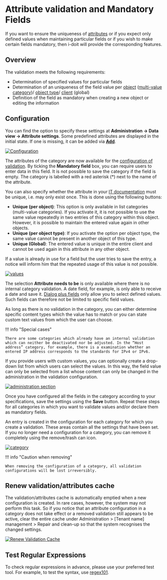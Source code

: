 # Attribute validation and Mandatory Fields

If you want to ensure the uniqueness of [attributes](../glossary.md) or if you expect only defined values when maintaining particular fields or if you wish to make certain fields mandatory, then i-doit will provide the corresponding features.

## Overview

The validation meets the following requirements:

*   Determination of specified values for particular fields
*   Determination of an uniqueness of the field value per [object](../glossary.md) ([multi-value category](../basics/structure-of-the-it-documentation.md))/ [object type](../basics/structure-of-the-it-documentation.md)/ [client](../glossary.md) (global)
*   Definition of the field as mandatory when creating a new object or editing the information

## Configuration

You can find the option to specify these settings at **Administration → Data view → Attribute settings**. Some predefined attributes are displayed in the initial state. If one is missing, it can be added via [**Add**](../system-administration/administration/data-view/attribute-settings.md).

[![Configuration](../assets/images/en/efficient-documentation/attribute-validation-and-mandatory-fields/vup-1.png)](../assets/images/en/efficient-documentation/attribute-validation-and-mandatory-fields/vup-1.png)

The attributes of the category are now available for the [configuration of validation](../system-administration/administration/data-view/attribute-settings.md#usage). By ticking the **Mandatory field** box, you can require users to enter data in this field. It is not possible to save the category if the field is empty. The category is labelled with a red asterisk (\*) next to the name of the attribute.

You can also specify whether the attribute in your [IT documentation](../basics/structure-of-the-it-documentation.md) must be unique, i.e. may only exist once. This is done using the following buttons:

*   **Unique (per object)**: This option is only available in list categories (multi-value categories). If you activate it, it is not possible to use the same value repeatedly in two entries of this category within this object. However, it is possible to maintain the entered value again in other objects.
*   **Unique (per object type)**: If you activate the option per object type, the same value cannot be present in another object of this type.
*   **Unique (Global)**: The entered value is unique in the entire client and cannot be used again in this attribute in any other object.

If a value is already in use for a field but the user tries to save the entry, a notice will inform him that the repeated usage of this value is not possible.

[![values](../assets/images/en/efficient-documentation/attribute-validation-and-mandatory-fields/vup-2.png)](../assets/images/en/efficient-documentation/attribute-validation-and-mandatory-fields/vup-2.png)

The selection **Attribute needs to be** is only available where there is no internal category validation. A date field, for example, is only able to receive a date and save it. [Dialog plus fields](../basics/attribute-fields.md#dialog-plus-field-extended-drop-down) only allow you to select defined values. Such fields can therefore not be limited to specific field values.

As long as there is no validation in the category, you can either determine specific content types which the value has to match or you can state custom text values from which the user can choose.

!!! info "Special cases"

    There are some categories which already have an internal validation which can neither be deactivated nor be adjusted. In the “Host address” category, for example, there is a examination whether an entered IP address corresponds to the standards for IPv4 or IPv6.

If you provide users with custom values, you can optionally create a drop-down list from which users can select the values. In this way, the field value can only be selected from a list whose content can only be changed in the administration in the validation configuration.

[![administration section](../assets/images/en/efficient-documentation/attribute-validation-and-mandatory-fields/vup-3.png)](../assets/images/en/efficient-documentation/attribute-validation-and-mandatory-fields/vup-3.png)

Once you have configured all the fields in the category according to your specifications, save the settings using the **Save** button. Repeat these steps for all categories in which you want to validate values and/or declare them as mandatory fields.

An entry is created in the configuration for each category for which you create a validation. These areas contain all the settings that have been set. If you no longer need a configuration for a category, you can remove it completely using the remove/trash can icon.

[![category](../assets/images/en/efficient-documentation/attribute-validation-and-mandatory-fields/vup-4.png)](../assets/images/en/efficient-documentation/attribute-validation-and-mandatory-fields/vup-4.png)

!!! info "Caution when removing"

    When removing the configuration of a category, all validation configurations will be lost irreversibly.

## Renew validation/attributes cache

The validation/attributes cache is automatically emptied when a new configuration is created. In rare cases, however, the system may not perform this task. So if you notice that an attribute configuration in a category does not take effect or a removed validation still appears to be active, clear the entire cache under Administration > [Tenant name] management > Repair and clean-up so that the system recognises the changed settings.

[![Renew Validation Cache](../assets/images/en/efficient-documentation/attribute-validation-and-mandatory-fields/vup-5.png)](../assets/images/en/efficient-documentation/attribute-validation-and-mandatory-fields/vup-5.png)

## Test Regular Expressions

To check regular expressions in advance, please use your preferred test tool. For example, to test the syntax, use [regex101](https://regex101.com/).
